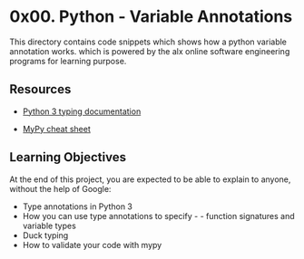 # 0x00. Python - Variable Annotations
<p>This directory contains code 
snippets which shows how a python variable annotation works.  which is powered by the alx online software engineering programs for learning purpose.</p>

## Resources
- [Python 3 typing documentation](https://docs.python.org/3/library/typing.html)

- [MyPy cheat sheet](https://mypy.readthedocs.io/en/latest/cheat_sheet_py3.html)

## Learning Objectives

At the end of this project, you are expected to be able to explain to anyone, without the help of Google:

- Type annotations in Python 3
- How you can use type annotations to specify - - function signatures and variable types
- Duck typing
- How to validate your code with mypy


